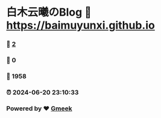 # 白木云曦のBlog :link: https://baimuyunxi.github.io 
### :page_facing_up: [2](https://baimuyunxi.github.io/tag.html) 
### :speech_balloon: 0 
### :hibiscus: 1958 
### :alarm_clock: 2024-06-20 23:10:33 
### Powered by :heart: [Gmeek](https://github.com/Meekdai/Gmeek)
